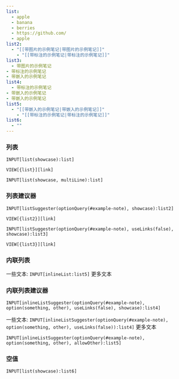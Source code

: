```yaml
---
list:
  - apple
  - banana
  - berries
  - https://github.com/
  - apple
list2:
  - "[[带图片的示例笔记|带图片的示例笔记]]"
    - "[[带标注的示例笔记|带标注的示例笔记]]"
list3:
  - 带图片的示例笔记
- 带标注的示例笔记
- 带嵌入的示例笔记
list4:
  - 带标注的示例笔记
- 带嵌入的示例笔记
- 带嵌入的示例笔记
list5:
  - "[[带嵌入的示例笔记|带嵌入的示例笔记]]"
    - "[[带标注的示例笔记|带标注的示例笔记]]"
list6:
  - ""
---
```


### 列表

```meta-bind
INPUT[list(showcase):list]
```

`VIEW[{list}][link]`

```meta-bind
INPUT[list(showcase, multiLine):list]
```

### 列表建议器

```meta-bind
INPUT[listSuggester(optionQuery(#example-note), showcase):list2]
```

`VIEW[{list2}][link]`

```meta-bind
INPUT[listSuggester(optionQuery(#example-note), useLinks(false), showcase):list3]
```

`VIEW[{list3}][link]`

### 内联列表

一些文本: `INPUT[inlineList:list5]` 更多文本

### 内联列表建议器

```meta-bind
INPUT[inlineListSuggester(optionQuery(#example-note), option(something, other), useLinks(false), showcase):list4]
```

一些文本: `INPUT[inlineListSuggester(optionQuery(#example-note), option(something, other), useLinks(false)):list4]` 更多文本

`INPUT[inlineListSuggester(optionQuery(#example-note), option(something, other), allowOther):list5]` 

### 空值

```meta-bind
INPUT[list(showcase):list6]
```